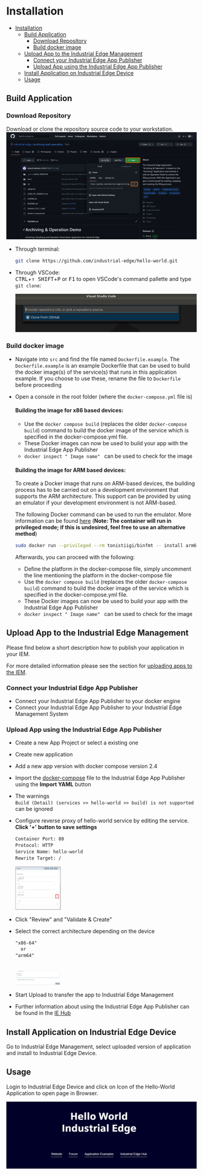 # Installation

- [Installation](#installation)
  - [Build Application](#build-application)
    - [Download Repository](#download-repository)
    - [Build docker image](#build-docker-image)
  - [Upload App to the Industrial Edge Management](#upload-app-to-the-industrial-edge-management)
    - [Connect your Industrial Edge App Publisher](#connect-your-industrial-edge-app-publisher)
    - [Upload App using the Industrial Edge App Publisher](#upload-app-using-the-industrial-edge-app-publisher)
  - [Install Application on Industrial Edge Device](#install-application-on-industrial-edge-device)
  - [Usage](#usage)
  
## Build Application

### Download Repository

Download or clone the repository source code to your workstation.  
![Github Clone Section](graphics/clonerepo.png)


* Through terminal:
  ```bash
  git clone https://github.com/industrial-edge/hello-world.git
  ```

* Through VSCode:  
<kbd>CTRL</kbd>+<kbd>&uarr; SHIFT</kbd>+<kbd>P</kbd> or <kbd>F1</kbd> to open VSCode's command pallette and type `git clone`:

  ![VS Code Git Clone command](graphics/git.png)

### Build docker image

- Navigate into `src` and find the file named `Dockerfile.example`. The `Dockerfile.example` is an example Dockerfile that can be used to build the docker image(s) of the service(s) that runs in this application example. If you choose to use these, rename the file to `Dockerfile` before proceeding
- Open a console in the root folder (where the `docker-compose.yml` file is)

  #### Building the image for x86 based devices:

  - Use the `docker compose build` (replaces the older `docker-compose build`) command to build the docker image of the service which is specified in the docker-compose.yml file.
  - These Docker images can now be used to build your app with the Industrial Edge App Publisher
  - `docker inspect " Image name" ` can be used to check for the image

  #### Building the image for ARM based devices:

  To create a Docker image that runs on ARM-based devices, the building process has to be carried out on a development environment that supports the ARM architecture. This support can be provided by using an emulator if your development environment is not ARM-based.

  The following Docker command can be used to run the emulator. More information can be found [here](https://docs.docker.com/build/building/multi-platform/#building-multi-platform-images) (**Note: The container will run in privileged mode; if this is undesired, feel free to use an alternative method**)

  ```bash
  sudo docker run --privileged --rm tonistiigi/binfmt -- install arm64
  ``` 
  Afterwards, you can proceed with the following:
  - Define the platform in the docker-compose file, simply uncomment the line mentioning the platform in the docker-compose file
  - Use the `docker compose build` (replaces the older `docker-compose build`) command to build the docker image of the service which is specified in the docker-compose.yml file.
  - These Docker images can now be used to build your app with the Industrial Edge App Publisher
  - `docker inspect " Image name" ` can be used to check for the image

## Upload App to the Industrial Edge Management

Please find below a short description how to publish your application in your IEM.

For more detailed information please see the section for [uploading apps to the IEM](https://github.com/industrial-edge/upload-app-to-iem).

### Connect your Industrial Edge App Publisher

- Connect your Industrial Edge App Publisher to your docker engine
- Connect your Industrial Edge App Publisher to your Industrial Edge Management System

### Upload App using the Industrial Edge App Publisher

- Create a new App Project or select a existing one
- Create new application
- Add a new app version with docker compose version 2.4
- Import the [docker-compose](../docker-compose.yml) file to the Industrial Edge App Publisher using the **Import YAML** button
- The warnings <br> `Build (Detail) (services >> hello-world >> build) is not supported` <br> 
  can be ignored
- Configure reverse proxy of hello-world service by editing the service. **Click '+' button to save settings**
  
  ```txt
  Container Port: 80
  Protocol: HTTP 
  Service Name: hello-world
  Rewrite Target: /
  ```

  <a href="graphics/reverse-proxy.png"><img src="graphics/reverse-proxy.png" height="25%" width="25%" ></a> 
  <br>

- Click "Review" and "Validate & Create"
- Select the correct architecture depending on the device
  ```txt
  "x86-64"
    or
  "arm64" 
  ```
  <br>
  <a href="graphics/Arich.png"><img src="graphics/Arich.png" height="25%" width="25%" ></a> 
  <br>
- Start Upload to transfer the app to Industrial Edge Management
- Further information about using the Industrial Edge App Publisher can be found in the [IE Hub](https://iehub.eu1.edge.siemens.cloud/documents/appPublisher/en/start.html)

## Install Application on Industrial Edge Device

Go to Industrial Edge Management, select uploaded version of application and install to Industrial Edge Device.

## Usage

Login to Industrial Edge Device and click on Icon of the Hello-World Application to open page in Browser.

![hello-world](graphics/hello-world.png)
